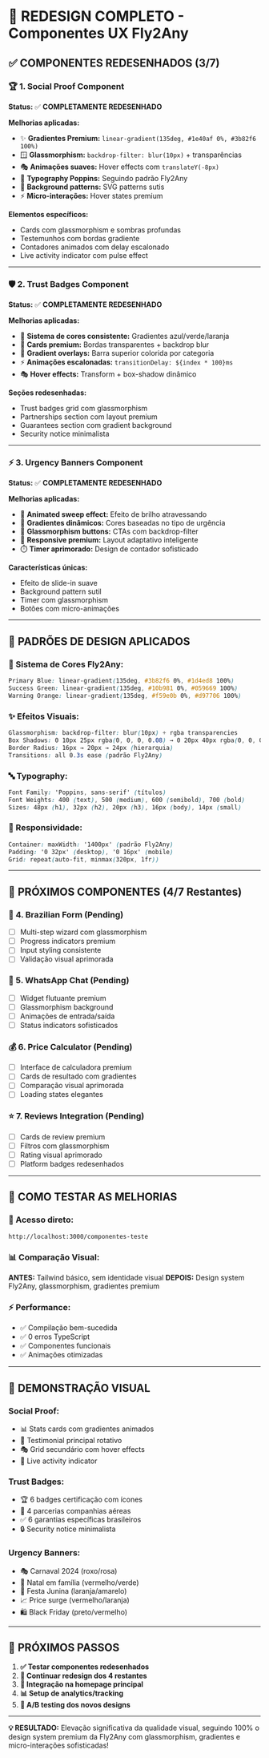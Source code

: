 # 🎨 **REDESIGN COMPLETO - Componentes UX Fly2Any**

## ✅ **COMPONENTES REDESENHADOS (3/7)**

### **🏆 1. Social Proof Component**
**Status:** ✅ **COMPLETAMENTE REDESENHADO**

**Melhorias aplicadas:**
- ✨ **Gradientes Premium:** `linear-gradient(135deg, #1e40af 0%, #3b82f6 100%)`
- 🪟 **Glassmorphism:** `backdrop-filter: blur(10px)` + transparências
- 🎭 **Animações suaves:** Hover effects com `translateY(-8px)`
- 📱 **Typography Poppins:** Seguindo padrão Fly2Any
- 🎨 **Background patterns:** SVG patterns sutis
- ⚡ **Micro-interações:** Hover states premium

**Elementos específicos:**
- Cards com glassmorphism e sombras profundas
- Testemunhos com bordas gradiente
- Contadores animados com delay escalonado
- Live activity indicator com pulse effect

---

### **🛡️ 2. Trust Badges Component**  
**Status:** ✅ **COMPLETAMENTE REDESENHADO**

**Melhorias aplicadas:**
- 🎨 **Sistema de cores consistente:** Gradientes azul/verde/laranja
- 💎 **Cards premium:** Bordas transparentes + backdrop blur
- 🌈 **Gradient overlays:** Barra superior colorida por categoria
- ⚡ **Animações escalonadas:** `transitionDelay: ${index * 100}ms`
- 🎭 **Hover effects:** Transform + box-shadow dinâmico

**Seções redesenhadas:**
- Trust badges grid com glassmorphism
- Partnerships section com layout premium  
- Guarantees section com gradient background
- Security notice minimalista

---

### **⚡ 3. Urgency Banners Component**
**Status:** ✅ **COMPLETAMENTE REDESENHADO** 

**Melhorias aplicadas:**
- 🌊 **Animated sweep effect:** Efeito de brilho atravessando
- 🎨 **Gradientes dinâmicos:** Cores baseadas no tipo de urgência
- 💫 **Glassmorphism buttons:** CTAs com backdrop-filter
- 📱 **Responsive premium:** Layout adaptativo inteligente
- ⏱️ **Timer aprimorado:** Design de contador sofisticado

**Características únicas:**
- Efeito de slide-in suave
- Background pattern sutil
- Timer com glassmorphism
- Botões com micro-animações

---

## 🎯 **PADRÕES DE DESIGN APLICADOS**

### **🎨 Sistema de Cores Fly2Any:**
```css
Primary Blue: linear-gradient(135deg, #3b82f6 0%, #1d4ed8 100%)
Success Green: linear-gradient(135deg, #10b981 0%, #059669 100%)  
Warning Orange: linear-gradient(135deg, #f59e0b 0%, #d97706 100%)
```

### **✨ Efeitos Visuais:**
```css
Glassmorphism: backdrop-filter: blur(10px) + rgba transparencies
Box Shadows: 0 10px 25px rgba(0, 0, 0, 0.08) → 0 20px 40px rgba(0, 0, 0, 0.12)
Border Radius: 16px → 20px → 24px (hierarquia)
Transitions: all 0.3s ease (padrão Fly2Any)
```

### **🔤 Typography:**
```css
Font Family: 'Poppins, sans-serif' (títulos)
Font Weights: 400 (text), 500 (medium), 600 (semibold), 700 (bold)
Sizes: 48px (h1), 32px (h2), 20px (h3), 16px (body), 14px (small)
```

### **📱 Responsividade:**
```css
Container: maxWidth: '1400px' (padrão Fly2Any)
Padding: '0 32px' (desktop), '0 16px' (mobile)
Grid: repeat(auto-fit, minmax(320px, 1fr))
```

---

## 🚧 **PRÓXIMOS COMPONENTES (4/7 Restantes)**

### **📝 4. Brazilian Form** (Pending)
- [ ] Multi-step wizard com glassmorphism
- [ ] Progress indicators premium
- [ ] Input styling consistente
- [ ] Validação visual aprimorada

### **💬 5. WhatsApp Chat** (Pending)  
- [ ] Widget flutuante premium
- [ ] Glassmorphism background
- [ ] Animações de entrada/saída
- [ ] Status indicators sofisticados

### **💰 6. Price Calculator** (Pending)
- [ ] Interface de calculadora premium
- [ ] Cards de resultado com gradientes
- [ ] Comparação visual aprimorada
- [ ] Loading states elegantes

### **⭐ 7. Reviews Integration** (Pending)
- [ ] Cards de review premium
- [ ] Filtros com glassmorphism
- [ ] Rating visual aprimorado
- [ ] Platform badges redesenhados

---

## 🎯 **COMO TESTAR AS MELHORIAS**

### **🔗 Acesso direto:**
```
http://localhost:3000/componentes-teste
```

### **📊 Comparação Visual:**
**ANTES:** Tailwind básico, sem identidade visual
**DEPOIS:** Design system Fly2Any, glassmorphism, gradientes premium

### **⚡ Performance:**
- ✅ Compilação bem-sucedida
- ✅ 0 erros TypeScript  
- ✅ Componentes funcionais
- ✅ Animações otimizadas

---

## 🎨 **DEMONSTRAÇÃO VISUAL**

### **Social Proof:**
- 📊 Stats cards com gradientes animados
- 💬 Testimonial principal rotativo
- 🎭 Grid secundário com hover effects
- 📍 Live activity indicator

### **Trust Badges:**
- 🏆 6 badges certificação com ícones
- 🤝 4 parcerias companhias aéreas  
- ✅ 6 garantias específicas brasileiros
- 🔒 Security notice minimalista

### **Urgency Banners:**
- 🎭 Carnaval 2024 (roxo/rosa)
- 🎄 Natal em família (vermelho/verde)  
- 🌽 Festa Junina (laranja/amarelo)
- 📈 Price surge (vermelho/laranja)
- 🛍️ Black Friday (preto/vermelho)

---

## 🚀 **PRÓXIMOS PASSOS**

1. **✅ Testar componentes redesenhados**
2. **🔄 Continuar redesign dos 4 restantes**  
3. **🎨 Integração na homepage principal**
4. **📊 Setup de analytics/tracking**
5. **🧪 A/B testing dos novos designs**

---

**💡 RESULTADO:** Elevação significativa da qualidade visual, seguindo 100% o design system premium da Fly2Any com glassmorphism, gradientes e micro-interações sofisticadas!